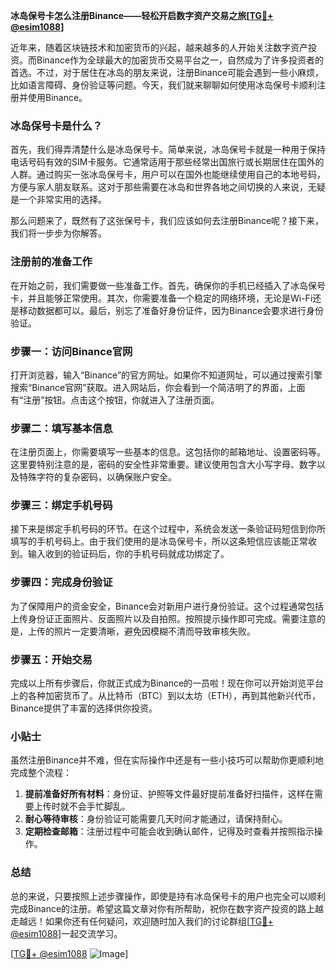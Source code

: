 **冰岛保号卡怎么注册Binance——轻松开启数字资产交易之旅[[TG💪+ @esim1088](https://t.me/s/esim1088)]**

近年来，随着区块链技术和加密货币的兴起，越来越多的人开始关注数字资产投资。而Binance作为全球最大的加密货币交易平台之一，自然成为了许多投资者的首选。不过，对于居住在冰岛的朋友来说，注册Binance可能会遇到一些小麻烦，比如语言障碍、身份验证等问题。今天，我们就来聊聊如何使用冰岛保号卡顺利注册并使用Binance。

### 冰岛保号卡是什么？

首先，我们得弄清楚什么是冰岛保号卡。简单来说，冰岛保号卡就是一种用于保持电话号码有效的SIM卡服务。它通常适用于那些经常出国旅行或长期居住在国外的人群。通过购买一张冰岛保号卡，用户可以在国外也能继续使用自己的本地号码，方便与家人朋友联系。这对于那些需要在冰岛和世界各地之间切换的人来说，无疑是一个非常实用的选择。

那么问题来了，既然有了这张保号卡，我们应该如何去注册Binance呢？接下来，我们将一步步为你解答。

### 注册前的准备工作

在开始之前，我们需要做一些准备工作。首先，确保你的手机已经插入了冰岛保号卡，并且能够正常使用。其次，你需要准备一个稳定的网络环境，无论是Wi-Fi还是移动数据都可以。最后，别忘了准备好身份证件，因为Binance会要求进行身份验证。

### 步骤一：访问Binance官网

打开浏览器，输入“Binance”的官方网址。如果你不知道网址，可以通过搜索引擎搜索“Binance官网”获取。进入网站后，你会看到一个简洁明了的界面，上面有“注册”按钮。点击这个按钮，你就进入了注册页面。

### 步骤二：填写基本信息

在注册页面上，你需要填写一些基本的信息。这包括你的邮箱地址、设置密码等。这里要特别注意的是，密码的安全性非常重要。建议使用包含大小写字母、数字以及特殊字符的复杂密码，以确保账户安全。

### 步骤三：绑定手机号码

接下来是绑定手机号码的环节。在这个过程中，系统会发送一条验证码短信到你所填写的手机号码上。由于我们使用的是冰岛保号卡，所以这条短信应该能正常收到。输入收到的验证码后，你的手机号码就成功绑定了。

### 步骤四：完成身份验证

为了保障用户的资金安全，Binance会对新用户进行身份验证。这个过程通常包括上传身份证正面照片、反面照片以及自拍照。按照提示操作即可完成。需要注意的是，上传的照片一定要清晰，避免因模糊不清而导致审核失败。

### 步骤五：开始交易

完成以上所有步骤后，你就正式成为Binance的一员啦！现在你可以开始浏览平台上的各种加密货币了。从比特币（BTC）到以太坊（ETH），再到其他新兴代币，Binance提供了丰富的选择供你投资。

### 小贴士

虽然注册Binance并不难，但在实际操作中还是有一些小技巧可以帮助你更顺利地完成整个流程：

1. **提前准备好所有材料**：身份证、护照等文件最好提前准备好扫描件，这样在需要上传时就不会手忙脚乱。
2. **耐心等待审核**：身份验证可能需要几天时间才能通过，请保持耐心。
3. **定期检查邮箱**：注册过程中可能会收到确认邮件，记得及时查看并按照指示操作。

### 总结

总的来说，只要按照上述步骤操作，即使是持有冰岛保号卡的用户也完全可以顺利完成Binance的注册。希望这篇文章对你有所帮助，祝你在数字资产投资的路上越走越远！如果你还有任何疑问，欢迎随时加入我们的讨论群组[[TG💪+ @esim1088](https://t.me/s/esim1088)]一起交流学习。

[[TG💪+ @esim1088](https://t.me/s/esim1088) ![Image](https://i.postimg.cc/4NQfJmqS/Snipaste-2025-05-13-00-14-12.png)]